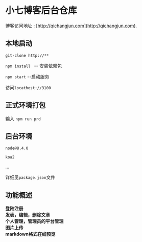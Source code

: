 # 小七博客后台仓库

 博客访问地址 : [http://qichangjun.com](http://qichangjun.com).

## 本地启动 

 `git-clone http://**` <br>

 `npm install ` -- 安装依赖包<br>

 `npm start` --启动服务<br>

 访问`locathost://3100` 

## 正式环境打包

输入 `npm run prd`

## 后台环境

`node@8.4.0` <br>

`koa2` <br>

... <br>

详细见`package.json`文件

## 功能概述

 **登陆注册** <br>
 **发表，编辑，删除文章** <br>
 **个人管理，管理员的平台管理** <br>
 **图片上传** <br>
 **markdown格式在线预览** <br>